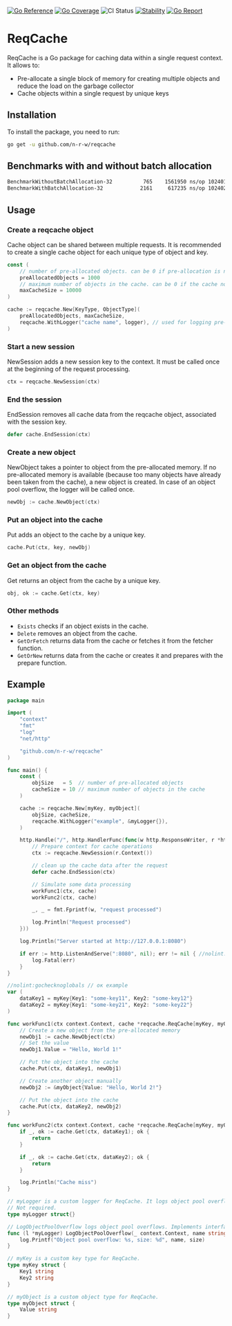[![Go Reference](https://pkg.go.dev/badge/github.com/n-r-w/reqcache.svg)](https://pkg.go.dev/github.com/n-r-w/reqcache)
[![Go Coverage](https://github.com/n-r-w/reqcache/wiki/coverage.svg)](https://raw.githack.com/wiki/n-r-w/reqcache/coverage.html)
![CI Status](https://github.com/n-r-w/reqcache/actions/workflows/go.yml/badge.svg)
[![Stability](http://badges.github.io/stability-badges/dist/stable.svg)](http://github.com/badges/stability-badges)
[![Go Report](https://goreportcard.com/badge/github.com/n-r-w/reqcache)](https://goreportcard.com/badge/github.com/n-r-w/reqcache)

# ReqCache

ReqCache is a Go package for caching data within a single request context.
It allows to:

- Pre-allocate a single block of memory for creating multiple objects and reduce the load on the garbage collector
- Cache objects within a single request by unique keys

## Installation

To install the package, you need to run:

```sh
go get -u github.com/n-r-w/reqcache
```

## Benchmarks with and without batch allocation

```sh
BenchmarkWithoutBatchAllocation-32          765    1561950 ns/op 10240121 B/op    10002 allocs/op
BenchmarkWithBatchAllocation-32            2161     617235 ns/op 10240252 B/op        5 allocs/op
```

## Usage

### Create a reqcache object

Cache object can be shared between multiple requests. It is recommended to create a single cache object for each unique type of object and key.

```go
const (
    // number of pre-allocated objects. can be 0 if pre-allocation is not needed
    preAllocatedObjects = 1000
    // maximum number of objects in the cache. can be 0 if the cache not needed
    maxCacheSize = 10000
)

cache := reqcache.New[KeyType, ObjectType](
    preAllocatedObjects, maxCacheSize,    
    reqcache.WithLogger("cache name", logger), // used for logging pre-allocated memory overflow    
)
```

### Start a new session

NewSession adds a new session key to the context. It must be called once at the beginning of the request processing.

```go
ctx = reqcache.NewSession(ctx)
```

### End the session

EndSession removes all cache data from the reqcache object, associated with the session key.

```go
defer cache.EndSession(ctx)
```

### Create a new object

NewObject takes a pointer to object from the pre-allocated memory.
If no pre-allocated memory is available (because too many objects have already been taken from the cache), a new object is created.
In case of an object pool overflow, the logger will be called once.

```go
newObj := cache.NewObject(ctx)
```

### Put an object into the cache

Put adds an object to the cache by a unique key.

```go
cache.Put(ctx, key, newObj)
```

### Get an object from the cache

Get returns an object from the cache by a unique key.

```go
obj, ok := cache.Get(ctx, key)
```

### Other methods

- `Exists` checks if an object exists in the cache.
- `Delete` removes an object from the cache.
- `GetOrFetch` returns data from the cache or fetches it from the fetcher function.
- `GetOrNew` returns data from the cache or creates it and prepares with the prepare function.

## Example

```go
package main

import (
    "context"
    "fmt"
    "log"
    "net/http"

    "github.com/n-r-w/reqcache"
)

func main() {
    const (
        objSize   = 5  // number of pre-allocated objects
        cacheSize = 10 // maximum number of objects in the cache
    )

    cache := reqcache.New[myKey, myObject](
        objSize, cacheSize,
        reqcache.WithLogger("example", &myLogger{}),
    )

    http.Handle("/", http.HandlerFunc(func(w http.ResponseWriter, r *http.Request) {
        // Prepare context for cache operations
        ctx := reqcache.NewSession(r.Context())

        // clean up the cache data after the request
        defer cache.EndSession(ctx)

        // Simulate some data processing
        workFunc1(ctx, cache)
        workFunc2(ctx, cache)

        _, _ = fmt.Fprintf(w, "request processed")

        log.Println("Request processed")
    }))

    log.Println("Server started at http://127.0.0.1:8080")

    if err := http.ListenAndServe(":8080", nil); err != nil { //nolint:gosec // no need for example
        log.Fatal(err)
    }
}

//nolint:gochecknoglobals // ок example
var (
    dataKey1 = myKey{Key1: "some-key11", Key2: "some-key12"}
    dataKey2 = myKey{Key1: "some-key21", Key2: "some-key22"}
)

func workFunc1(ctx context.Context, cache *reqcache.ReqCache[myKey, myObject]) {
    // Create a new object from the pre-allocated memory
    newObj1 := cache.NewObject(ctx)
    // Set the value
    newObj1.Value = "Hello, World 1!"

    // Put the object into the cache
    cache.Put(ctx, dataKey1, newObj1)

    // Create another object manually
    newObj2 := &myObject{Value: "Hello, World 2!"}

    // Put the object into the cache
    cache.Put(ctx, dataKey2, newObj2)
}

func workFunc2(ctx context.Context, cache *reqcache.ReqCache[myKey, myObject]) {
    if _, ok := cache.Get(ctx, dataKey1); ok {
        return
    }

    if _, ok := cache.Get(ctx, dataKey2); ok {
        return
    }

    log.Println("Cache miss")
}

// myLogger is a custom logger for ReqCache. It logs object pool overflows.
// Not required.
type myLogger struct{}

// LogObjectPoolOverflow logs object pool overflows. Implements interface with single method LogObjectPoolOverflow.
func (l *myLogger) LogObjectPoolOverflow(_ context.Context, name string, size int) {
    log.Printf("Object pool overflow: %s, size: %d", name, size)
}

// myKey is a custom key type for ReqCache.
type myKey struct {
    Key1 string
    Key2 string
}

// myObject is a custom object type for ReqCache.
type myObject struct {
    Value string
}
```
